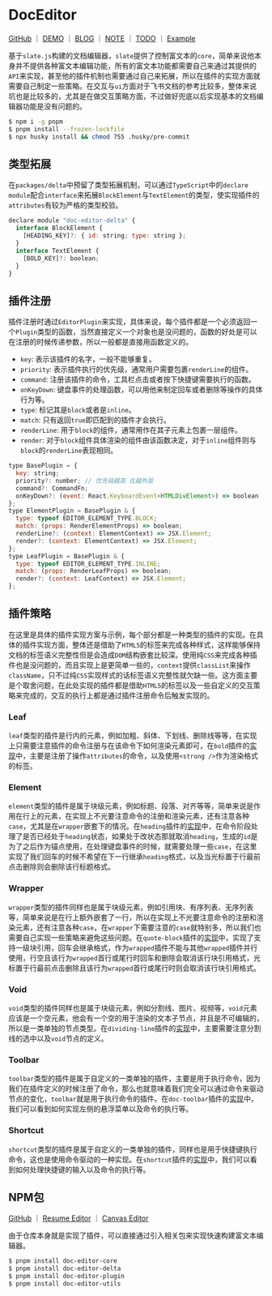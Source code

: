# DocEditor

<p>
<a href="https://github.com/WindrunnerMax/DocEditor">GitHub</a>
<span>｜</span>
<a href="https://windrunnermax.github.io/DocEditor/">DEMO</a>
<span>｜</span>
<a href="https://github.com/WindrunnerMax/EveryDay/blob/master/Plugin/基于slate构建文档编辑器.md">BLOG</a>
<span>｜</span>
<a href="./NOTE.md">NOTE</a>
<span>｜</span>
<a href="./TODO.md">TODO</a>
<span>｜</span>
<a href="https://github.com/WindrunnerMax/QuillBlocks/blob/master/README.md">Example</a>
</p>

基于`slate.js`构建的文档编辑器，`slate`提供了控制富文本的`core`，简单来说他本身并不提供各种富文本编辑功能，所有的富文本功能都需要自己来通过其提供的`API`来实现，甚至他的插件机制也需要通过自己来拓展，所以在插件的实现方面就需要自己制定一些策略。在交互与`ui`方面对于飞书文档的参考比较多，整体来说坑也是比较多的，尤其是在做交互策略方面，不过做好兜底以后实现基本的文档编辑器功能是没有问题的。

```bash
$ npm i -g pnpm 
$ pnpm install --frozen-lockfile
$ npx husky install && chmod 755 .husky/pre-commit
```

## 类型拓展
在`packages/delta`中预留了类型拓展机制，可以通过`TypeScript`中的`declare module`配合`interface`来拓展`BlockElement`与`TextElement`的类型，使实现插件的`attributes`有较为严格的类型校验。

```js
declare module "doc-editor-delta" {
  interface BlockElement {
    [HEADING_KEY]?: { id: string; type: string };
  }
  interface TextElement {
    [BOLD_KEY]?: boolean;
  }
}
```
## 插件注册
插件注册时通过`EditorPlugin`来实现，具体来说，每个插件都是一个必须返回一个`Plugin`类型的函数，当然直接定义一个对象也是没问题的，函数的好处是可以在注册的时候传递参数，所以一般都是直接用函数定义的。

* `key`: 表示该插件的名字，一般不能够重复。
* `priority`: 表示插件执行的优先级，通常用户需要包裹`renderLine`的组件。
* `command`: 注册该插件的命令，工具栏点击或者按下快捷键需要执行的函数。
* `onKeyDown`: 键盘事件的处理函数，可以用他来制定回车或者删除等操作的具体行为等。
* `type`: 标记其是`block`或者是`inline`。
* `match`: 只有返回`true`即匹配到的插件才会执行。
* `renderLine`: 用于`block`的组件，通常用作在其子元素上包裹一层组件。
* `render`: 对于`block`组件具体渲染的组件由该函数决定，对于`inline`组件则与`block`的`renderLine`表现相同。


```js
type BasePlugin = {
  key: string;
  priority?: number; // 优先级越高 在越外层
  command?: CommandFn;
  onKeyDown?: (event: React.KeyboardEvent<HTMLDivElement>) => boolean | void;
};
type ElementPlugin = BasePlugin & {
  type: typeof EDITOR_ELEMENT_TYPE.BLOCK;
  match: (props: RenderElementProps) => boolean;
  renderLine?: (context: ElementContext) => JSX.Element;
  render?: (context: ElementContext) => JSX.Element;
};
type LeafPlugin = BasePlugin & {
  type: typeof EDITOR_ELEMENT_TYPE.INLINE;
  match: (props: RenderLeafProps) => boolean;
  render?: (context: LeafContext) => JSX.Element;
};
```
## 插件策略
在这里是具体的插件实现方案与示例，每个部分都是一种类型的插件的实现。在具体的插件实现方面，整体还是借助了`HTML5`的标签来完成各种样式，这样能够保持文档的标签语义完整性但是会造成`DOM`结构嵌套比较深。使用纯`CSS`来完成各种插件也是没问题的，而且实现上是更简单一些的，`context`提供`classList`来操作`className`，只不过纯`CSS`实现样式的话标签语义完整性就欠缺一些。这方面主要是个取舍问题，在此处实现的插件都是借助`HTML5`的标签以及一些自定义的交互策略来完成的，交互的执行上都是通过插件注册命令后触发实现的。

### Leaf
`leaf`类型的插件是行内的元素，例如加粗、斜体、下划线、删除线等等，在实现上只需要注意插件的命令注册与在该命令下如何渲染元素即可，在`bold`插件的[实现](./packages/plugin/src/bold)中，主要是注册了操作`attributes`的命令，以及使用`<strong />`作为渲染格式的标签。

### Element
`element`类型的插件是属于块级元素，例如标题、段落、对齐等等，简单来说是作用在行上的元素，在实现上不光要注意命令的注册和渲染元素，还有注意各种`case`，尤其是在`wrapper`嵌套下的情况。在`heading`插件的[实现](./packages/plugin/src/heading)中，在命令阶段处理了是否已经处于`heading`状态，如果处于改状态那就取消`heading`，生成的`id`是为了之后作为锚点使用，在处理键盘事件的时候，就需要处理一些`case`，在这里实现了我们回车的时候不希望在下一行继承`heading`格式，以及当光标置于行最前点击删除则会删除该行标题格式。


### Wrapper
`wrapper`类型的插件同样也是属于块级元素，例如引用块、有序列表、无序列表等，简单来说是在行上额外嵌套了一行，所以在实现上不光要注意命令的注册和渲染元素，还有注意各种`case`，在`wrapper`下需要注意的`case`就特别多，所以我们也需要自己实现一些策略来避免这些问题。在`quote-block`插件的[实现](./packages/plugin/src/quote-block)中，实现了支持一级块引用，回车会继承格式，作为`wrapped`插件不能与其他`wrapped`插件并行使用，行空且该行为`wrapped`首行或尾行时回车和删除会取消该行块引用格式，光标置于行最前点击删除且该行为`wrapped`首行或尾行时则会取消该行块引用格式。

### Void
`void`类型的插件同样也是属于块级元素，例如分割线、图片、视频等，`void`元素应该是一个空元素，他会有一个空的用于渲染的文本子节点，并且是不可编辑的，所以是一类单独的节点类型。在`dividing-line`插件的[实现](./packages/plugin/src/dividing-line)中，主要需要注意分割线的选中以及`void`节点的定义。

### Toolbar
`toolbar`类型的插件是属于自定义的一类单独的插件，主要是用于执行命令，因为我们在插件定义的时候注册了命令，那么也就意味着我们完全可以通过命令来驱动节点的变化，`toolbar`就是用于执行命令的插件。在`doc-toolbar`插件的[实现](./packages/plugin/src/doc-toolbar)中，我们可以看到如何实现左侧的悬浮菜单以及命令的执行等。

### Shortcut
`shortcut`类型的插件是属于自定义的一类单独的插件，同样也是用于快捷键执行命令，这也是使用命令驱动的一种实现。在`shortcut`插件的[实现](./packages/plugin/src/shortcut)中，我们可以看到如何处理快捷键的输入以及命令的执行等。


## NPM包
<p>
<a href="./packages/react/src/components/doc-editor/index.tsx">GitHub</a>
<span>｜</span>
<a href="https://github.com/WindrunnerMax/ResumeEditor">Resume Editor</a>
<span>｜</span>
<a href="https://github.com/WindrunnerMax/CanvasEditor">Canvas Editor</a>
</p>

由于仓库本身就是实现了插件，可以直接通过引入相关包来实现快速构建富文本编辑器。

```bash
$ pnpm install doc-editor-core 
$ pnpm install doc-editor-delta 
$ pnpm install doc-editor-plugin 
$ pnpm install doc-editor-utils
```


